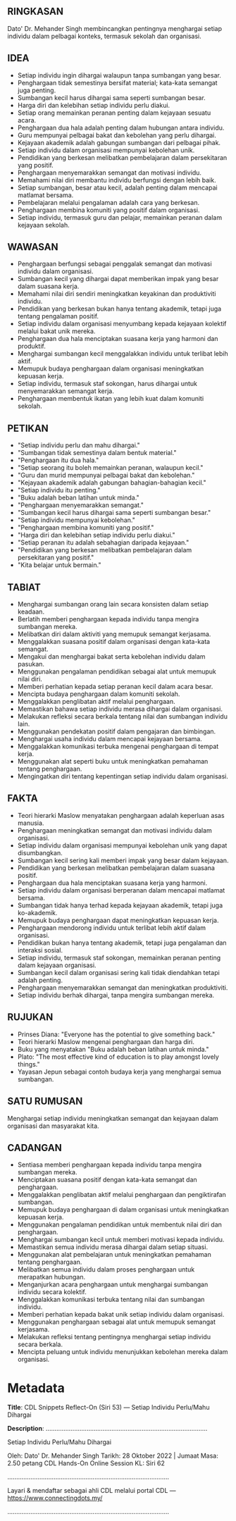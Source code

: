 ## RINGKASAN
Dato' Dr. Mehander Singh membincangkan pentingnya menghargai setiap individu dalam pelbagai konteks, termasuk sekolah dan organisasi.

## IDEA
- Setiap individu ingin dihargai walaupun tanpa sumbangan yang besar.
- Penghargaan tidak semestinya bersifat material; kata-kata semangat juga penting.
- Sumbangan kecil harus dihargai sama seperti sumbangan besar.
- Harga diri dan kelebihan setiap individu perlu diakui.
- Setiap orang memainkan peranan penting dalam kejayaan sesuatu acara.
- Penghargaan dua hala adalah penting dalam hubungan antara individu.
- Guru mempunyai pelbagai bakat dan kebolehan yang perlu dihargai.
- Kejayaan akademik adalah gabungan sumbangan dari pelbagai pihak.
- Setiap individu dalam organisasi mempunyai kebolehan unik.
- Pendidikan yang berkesan melibatkan pembelajaran dalam persekitaran yang positif.
- Penghargaan menyemarakkan semangat dan motivasi individu.
- Memahami nilai diri membantu individu berfungsi dengan lebih baik.
- Setiap sumbangan, besar atau kecil, adalah penting dalam mencapai matlamat bersama.
- Pembelajaran melalui pengalaman adalah cara yang berkesan.
- Penghargaan membina komuniti yang positif dalam organisasi.
- Setiap individu, termasuk guru dan pelajar, memainkan peranan dalam kejayaan sekolah.

## WAWASAN
- Penghargaan berfungsi sebagai penggalak semangat dan motivasi individu dalam organisasi.
- Sumbangan kecil yang dihargai dapat memberikan impak yang besar dalam suasana kerja.
- Memahami nilai diri sendiri meningkatkan keyakinan dan produktiviti individu.
- Pendidikan yang berkesan bukan hanya tentang akademik, tetapi juga tentang pengalaman positif.
- Setiap individu dalam organisasi menyumbang kepada kejayaan kolektif melalui bakat unik mereka.
- Penghargaan dua hala menciptakan suasana kerja yang harmoni dan produktif.
- Menghargai sumbangan kecil menggalakkan individu untuk terlibat lebih aktif.
- Memupuk budaya penghargaan dalam organisasi meningkatkan kepuasan kerja.
- Setiap individu, termasuk staf sokongan, harus dihargai untuk menyemarakkan semangat kerja.
- Penghargaan membentuk ikatan yang lebih kuat dalam komuniti sekolah.

## PETIKAN
- "Setiap individu perlu dan mahu dihargai."
- "Sumbangan tidak semestinya dalam bentuk material."
- "Penghargaan itu dua hala."
- "Setiap seorang itu boleh memainkan peranan, walaupun kecil."
- "Guru dan murid mempunyai pelbagai bakat dan kebolehan."
- "Kejayaan akademik adalah gabungan bahagian-bahagian kecil."
- "Setiap individu itu penting."
- "Buku adalah beban latihan untuk minda."
- "Penghargaan menyemarakkan semangat."
- "Sumbangan kecil harus dihargai sama seperti sumbangan besar."
- "Setiap individu mempunyai kebolehan."
- "Penghargaan membina komuniti yang positif."
- "Harga diri dan kelebihan setiap individu perlu diakui."
- "Setiap peranan itu adalah sebahagian daripada kejayaan."
- "Pendidikan yang berkesan melibatkan pembelajaran dalam persekitaran yang positif."
- "Kita belajar untuk bermain."

## TABIAT
- Menghargai sumbangan orang lain secara konsisten dalam setiap keadaan.
- Berlatih memberi penghargaan kepada individu tanpa mengira sumbangan mereka.
- Melibatkan diri dalam aktiviti yang memupuk semangat kerjasama.
- Menggalakkan suasana positif dalam organisasi dengan kata-kata semangat.
- Mengakui dan menghargai bakat serta kebolehan individu dalam pasukan.
- Menggunakan pengalaman pendidikan sebagai alat untuk memupuk nilai diri.
- Memberi perhatian kepada setiap peranan kecil dalam acara besar.
- Mencipta budaya penghargaan dalam komuniti sekolah.
- Menggalakkan penglibatan aktif melalui penghargaan.
- Memastikan bahawa setiap individu merasa dihargai dalam organisasi.
- Melakukan refleksi secara berkala tentang nilai dan sumbangan individu lain.
- Menggunakan pendekatan positif dalam pengajaran dan bimbingan.
- Menghargai usaha individu dalam mencapai kejayaan bersama.
- Menggalakkan komunikasi terbuka mengenai penghargaan di tempat kerja.
- Menggunakan alat seperti buku untuk meningkatkan pemahaman tentang penghargaan.
- Mengingatkan diri tentang kepentingan setiap individu dalam organisasi.

## FAKTA
- Teori hierarki Maslow menyatakan penghargaan adalah keperluan asas manusia.
- Penghargaan meningkatkan semangat dan motivasi individu dalam organisasi.
- Setiap individu dalam organisasi mempunyai kebolehan unik yang dapat disumbangkan.
- Sumbangan kecil sering kali memberi impak yang besar dalam kejayaan.
- Pendidikan yang berkesan melibatkan pembelajaran dalam suasana positif.
- Penghargaan dua hala menciptakan suasana kerja yang harmoni.
- Setiap individu dalam organisasi berperanan dalam mencapai matlamat bersama.
- Sumbangan tidak hanya terhad kepada kejayaan akademik, tetapi juga ko-akademik.
- Memupuk budaya penghargaan dapat meningkatkan kepuasan kerja.
- Penghargaan mendorong individu untuk terlibat lebih aktif dalam organisasi.
- Pendidikan bukan hanya tentang akademik, tetapi juga pengalaman dan interaksi sosial.
- Setiap individu, termasuk staf sokongan, memainkan peranan penting dalam kejayaan organisasi.
- Sumbangan kecil dalam organisasi sering kali tidak diendahkan tetapi adalah penting.
- Penghargaan menyemarakkan semangat dan meningkatkan produktiviti.
- Setiap individu berhak dihargai, tanpa mengira sumbangan mereka.

## RUJUKAN
- Prinses Diana: "Everyone has the potential to give something back."
- Teori hierarki Maslow mengenai penghargaan dan harga diri.
- Buku yang menyatakan "Buku adalah beban latihan untuk minda."
- Plato: "The most effective kind of education is to play amongst lovely things."
- Yayasan Jepun sebagai contoh budaya kerja yang menghargai semua sumbangan.

## SATU RUMUSAN
Menghargai setiap individu meningkatkan semangat dan kejayaan dalam organisasi dan masyarakat kita. 

## CADANGAN
- Sentiasa memberi penghargaan kepada individu tanpa mengira sumbangan mereka.
- Menciptakan suasana positif dengan kata-kata semangat dan penghargaan.
- Menggalakkan penglibatan aktif melalui penghargaan dan pengiktirafan sumbangan.
- Memupuk budaya penghargaan di dalam organisasi untuk meningkatkan kepuasan kerja.
- Menggunakan pengalaman pendidikan untuk membentuk nilai diri dan penghargaan. 
- Menghargai sumbangan kecil untuk memberi motivasi kepada individu.
- Memastikan semua individu merasa dihargai dalam setiap situasi.
- Menggunakan alat pembelajaran untuk meningkatkan pemahaman tentang penghargaan.
- Melibatkan semua individu dalam proses penghargaan untuk merapatkan hubungan.
- Menganjurkan acara penghargaan untuk menghargai sumbangan individu secara kolektif.
- Menggalakkan komunikasi terbuka tentang nilai dan sumbangan individu.
- Memberi perhatian kepada bakat unik setiap individu dalam organisasi.
- Menggunakan penghargaan sebagai alat untuk memupuk semangat kerjasama.
- Melakukan refleksi tentang pentingnya menghargai setiap individu secara berkala.
- Mencipta peluang untuk individu menunjukkan kebolehan mereka dalam organisasi.

# Metadata
**Title**: CDL Snippets Reflect-On (Siri 53) — Setiap Individu Perlu/Mahu Dihargai

**Description**: ...........................................................................................

Setiap Individu Perlu/Mahu Dihargai

Oleh: Dato' Dr. Mehander Singh
Tarikh: 28 Oktober 2022   |   Jumaat
Masa: 2.50 petang
CDL Hands-On Online Session KL: Siri 62

...........................................................................................

Layari & mendaftar sebagai ahli CDL melalui portal CDL — https://www.connectingdots.my/

...........................................................................................